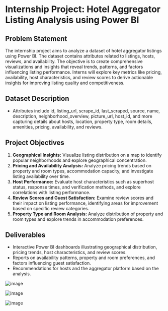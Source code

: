 # Internship Project: Hotel Aggregator Listing Analysis using Power BI

## Problem Statement
The internship project aims to analyze a dataset of hotel aggregator listings using Power BI. The dataset contains attributes related to listings, hosts, reviews, and availability. The objective is to create comprehensive visualizations and insights that reveal trends, patterns, and factors influencing listing performance. Interns will explore key metrics like pricing, availability, host characteristics, and review scores to derive actionable insights for improving listing quality and competitiveness.

## Dataset Description
- Attributes include id, listing_url, scrape_id, last_scraped, source, name, description, neighborhood_overview, picture_url, host_id, and more capturing details about hosts, location, property type, room details, amenities, pricing, availability, and reviews.

## Project Objectives
1. **Geographical Insights:** Visualize listing distribution on a map to identify popular neighborhoods and explore geographical concentration.
2. **Pricing and Availability Analysis:** Analyze pricing trends based on property and room types, accommodation capacity, and investigate listing availability over time.
3. **Host Performance:** Evaluate host characteristics such as superhost status, response times, and verification methods, and explore correlations with listing performance.
4. **Review Scores and Guest Satisfaction:** Examine review scores and their impact on listing performance, identifying areas for improvement based on specific review categories.
5. **Property Type and Room Analysis:** Analyze distribution of property and room types and explore trends in accommodation preferences.

## Deliverables
- Interactive Power BI dashboards illustrating geographical distribution, pricing trends, host characteristics, and review scores.
- Reports on availability patterns, property and room preferences, and factors influencing guest satisfaction.
- Recommendations for hosts and the aggregator platform based on the analysis.

![image](https://github.com/MuhammedZidan19/Hotel-aggregator-PowerBi/assets/82116345/a1cedadf-5d14-47fe-a8b2-59cf0c422247)

![image](https://github.com/MuhammedZidan19/Hotel-aggregator-PowerBi/assets/82116345/c57ab657-70c9-440c-9afd-a93539ce12d1)

![image](https://github.com/MuhammedZidan19/Hotel-aggregator-PowerBi/assets/82116345/a921a4e4-fc76-403b-a212-55791ad73286)
